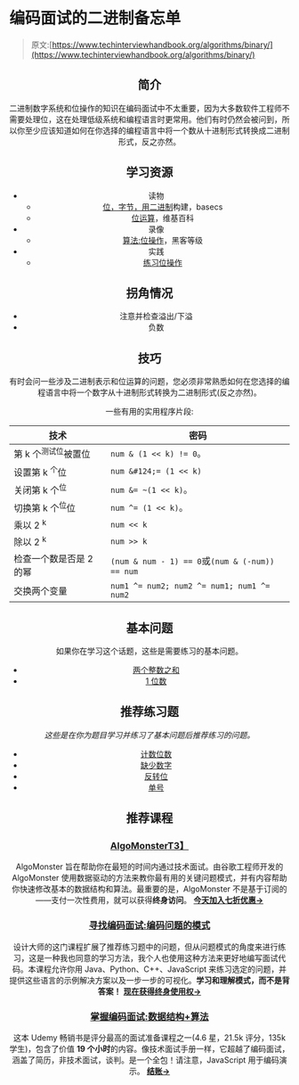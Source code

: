 # 编码面试的二进制备忘单

> 原文:[https://www.techinterviewhandbook.org/algorithms/binary/](https://www.techinterviewhandbook.org/algorithms/binary/)

<header>

## 简介[](#introduction "Direct link to heading")

二进制数字系统和位操作的知识在编码面试中不太重要，因为大多数软件工程师不需要处理位，这在处理低级系统和编程语言时更常用。他们有时仍然会被问到，所以你至少应该知道如何在你选择的编程语言中将一个数从十进制形式转换成二进制形式，反之亦然。

## 学习资源[](#learning-resources "Direct link to heading")

*   读物
    *   [位，字节，用二进制](https://medium.com/basecs/bits-bytes-building-with-binary-13cb4289aafa)构建，basecs
    *   [位运算](https://en.wikipedia.org/wiki/Bitwise_operation)，维基百科
*   录像
    *   [算法:位操作](https://www.youtube.com/watch?v=NLKQEOgBAnw)，黑客等级
*   实践
    *   [练习位操作](https://pconrad.github.io/old_pconrad_cs16/topics/bitOps/)

## 拐角情况[](#corner-cases "Direct link to heading")

*   注意并检查溢出/下溢
*   负数

## 技巧[](#techniques "Direct link to heading")

有时会问一些涉及二进制表示和位运算的问题，您必须非常熟悉如何在您选择的编程语言中将一个数字从十进制形式转换为二进制形式(反之亦然)。

一些有用的实用程序片段:

| 技术 | 密码 |
| --- | --- |
| 第 k 个<sup>测试位</sup>被置位 | `num & (1 << k) != 0`。 |
| 设置第 k <sup>个</sup>位 | `num &#124;= (1 << k)` |
| 关闭第 k 个<sup>位</sup> | `num &= ~(1 << k)`。 |
| 切换第 k 个<sup>位</sup>位 | `num ^= (1 << k)`。 |
| 乘以 2 <sup>k</sup> | `num << k` |
| 除以 2 <sup>k</sup> | `num >> k` |
| 检查一个数是否是 2 的幂 | `(num & num - 1) == 0`或`(num & (-num)) == num` |
| 交换两个变量 | `num1 ^= num2; num2 ^= num1; num1 ^= num2` |

## 基本问题[](#essential-questions "Direct link to heading")

如果你在学习这个话题，这些是需要练习的基本问题。

*   [两个整数之和](https://leetcode.com/problems/sum-of-two-integers/)
*   [1 位数](https://leetcode.com/problems/number-of-1-bits/)

## 推荐练习题[](#recommended-practice-questions "Direct link to heading")

*这些是在你为题目学习并练习了基本问题后推荐练习的问题。*

*   [计数位数](https://leetcode.com/problems/counting-bits/)
*   [缺少数字](https://leetcode.com/problems/missing-number/)
*   [反转位](https://leetcode.com/problems/reverse-bits/)
*   [单号](https://leetcode.com/problems/single-number/)

## 推荐课程[](#recommended-courses "Direct link to heading")

### [AlgoMonster](https://shareasale.com/r.cfm?b=1873647&u=3114753&m=114505&urllink=&afftrack=)[T3】](#algomonster "Direct link to heading")

AlgoMonster 旨在帮助你在最短的时间内通过技术面试。由谷歌工程师开发的 AlgoMonster 使用数据驱动的方法来教你最有用的关键问题模式，并有内容帮助你快速修改基本的数据结构和算法。最重要的是，AlgoMonster 不是基于订阅的——支付一次性费用，就可以获得**终身访问**。 [**今天加入七折优惠→**](https://shareasale.com/r.cfm?b=1873647&u=3114753&m=114505&urllink=&afftrack=)

### [寻找编码面试:编码问题的模式](https://designgurus.org/link/kJSIoU?url=https%3A%2F%2Fdesigngurus.org%2Fcourse%3Fcourseid%3Dgrokking-the-coding-interview)[](#grokking-the-coding-interview-patterns-for-coding-questions "Direct link to heading")

设计大师的这门课程扩展了推荐练习题中的问题，但从问题模式的角度来进行练习，这是一种我也同意的学习方法，我个人也使用这种方法来更好地编写面试代码。本课程允许你用 Java、Python、C++、JavaScript 来练习选定的问题，并提供这些语言的示例解决方案以及一步一步的可视化。**学习和理解模式，而不是背答案！** [**现在获得终身使用权→**](https://designgurus.org/link/kJSIoU?url=https%3A%2F%2Fdesigngurus.org%2Fcourse%3Fcourseid%3Dgrokking-the-coding-interview)

### [掌握编码面试:数据结构+算法](https://fxo.co/DQpY)[](#master-the-coding-interview-data-structures--algorithms "Direct link to heading")

这本 Udemy 畅销书是评分最高的面试准备课程之一(4.6 星，21.5k 评分，135k 学生)，包含了价值 **19 个小时**的内容。像技术面试手册一样，它超越了编码面试，涵盖了简历，非技术面试，谈判。是一个全包！请注意，JavaScript 用于编码演示。 [**结账→**](https://fxo.co/DQpY)

</header>